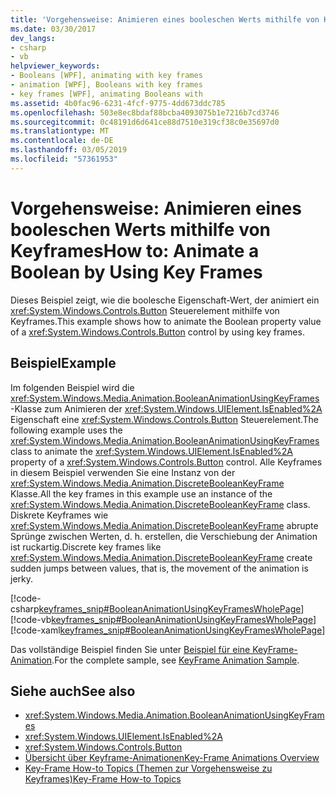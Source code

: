 ```yaml
---
title: 'Vorgehensweise: Animieren eines booleschen Werts mithilfe von Keyframes'
ms.date: 03/30/2017
dev_langs:
- csharp
- vb
helpviewer_keywords:
- Booleans [WPF], animating with key frames
- animation [WPF], Booleans with key frames
- key frames [WPF], animating Booleans with
ms.assetid: 4b0fac96-6231-4fcf-9775-4dd673ddc785
ms.openlocfilehash: 503e8ec8bdaf88bcba4093075b1e7216b7cd3746
ms.sourcegitcommit: 0c48191d6d641ce88d7510e319cf38c0e35697d0
ms.translationtype: MT
ms.contentlocale: de-DE
ms.lasthandoff: 03/05/2019
ms.locfileid: "57361953"
---
```

# <a name="how-to-animate-a-boolean-by-using-key-frames"></a><span data-ttu-id="caf11-102">Vorgehensweise: Animieren eines booleschen Werts mithilfe von Keyframes</span><span class="sxs-lookup"><span data-stu-id="caf11-102">How to: Animate a Boolean by Using Key Frames</span></span>
<span data-ttu-id="caf11-103">Dieses Beispiel zeigt, wie die boolesche Eigenschaft-Wert, der animiert ein <xref:System.Windows.Controls.Button> Steuerelement mithilfe von Keyframes.</span><span class="sxs-lookup"><span data-stu-id="caf11-103">This example shows how to animate the Boolean property value of a <xref:System.Windows.Controls.Button> control by using key frames.</span></span>  
  
## <a name="example"></a><span data-ttu-id="caf11-104">Beispiel</span><span class="sxs-lookup"><span data-stu-id="caf11-104">Example</span></span>  
 <span data-ttu-id="caf11-105">Im folgenden Beispiel wird die <xref:System.Windows.Media.Animation.BooleanAnimationUsingKeyFrames> -Klasse zum Animieren der <xref:System.Windows.UIElement.IsEnabled%2A> Eigenschaft eine <xref:System.Windows.Controls.Button> Steuerelement.</span><span class="sxs-lookup"><span data-stu-id="caf11-105">The following example uses the <xref:System.Windows.Media.Animation.BooleanAnimationUsingKeyFrames> class to animate the <xref:System.Windows.UIElement.IsEnabled%2A> property of a <xref:System.Windows.Controls.Button> control.</span></span> <span data-ttu-id="caf11-106">Alle Keyframes in diesem Beispiel verwenden Sie eine Instanz von der <xref:System.Windows.Media.Animation.DiscreteBooleanKeyFrame> Klasse.</span><span class="sxs-lookup"><span data-stu-id="caf11-106">All the key frames in this example use an instance of the <xref:System.Windows.Media.Animation.DiscreteBooleanKeyFrame> class.</span></span> <span data-ttu-id="caf11-107">Diskrete Keyframes wie <xref:System.Windows.Media.Animation.DiscreteBooleanKeyFrame> abrupte Sprünge zwischen Werten, d. h. erstellen, die Verschiebung der Animation ist ruckartig.</span><span class="sxs-lookup"><span data-stu-id="caf11-107">Discrete key frames like <xref:System.Windows.Media.Animation.DiscreteBooleanKeyFrame> create sudden jumps between values, that is, the movement of the animation is jerky.</span></span>  
  
 [!code-csharp[keyframes_snip#BooleanAnimationUsingKeyFramesWholePage](~/samples/snippets/csharp/VS_Snippets_Wpf/keyframes_snip/CSharp/BooleanAnimationUsingKeyFramesExample.cs#booleananimationusingkeyframeswholepage)]
 [!code-vb[keyframes_snip#BooleanAnimationUsingKeyFramesWholePage](~/samples/snippets/visualbasic/VS_Snippets_Wpf/keyframes_snip/visualbasic/booleananimationusingkeyframesexample.vb#booleananimationusingkeyframeswholepage)]
 [!code-xaml[keyframes_snip#BooleanAnimationUsingKeyFramesWholePage](~/samples/snippets/xaml/VS_Snippets_Wpf/keyframes_snip/XAML/BooleanAnimationUsingKeyFramesExample.xaml#booleananimationusingkeyframeswholepage)]  
  
 <span data-ttu-id="caf11-108">Das vollständige Beispiel finden Sie unter [Beispiel für eine KeyFrame-Animation](https://go.microsoft.com/fwlink/?LinkID=160012).</span><span class="sxs-lookup"><span data-stu-id="caf11-108">For the complete sample, see [KeyFrame Animation Sample](https://go.microsoft.com/fwlink/?LinkID=160012).</span></span>  
  
## <a name="see-also"></a><span data-ttu-id="caf11-109">Siehe auch</span><span class="sxs-lookup"><span data-stu-id="caf11-109">See also</span></span>
- <xref:System.Windows.Media.Animation.BooleanAnimationUsingKeyFrames>
- <xref:System.Windows.UIElement.IsEnabled%2A>
- <xref:System.Windows.Controls.Button>
- [<span data-ttu-id="caf11-110">Übersicht über Keyframe-Animationen</span><span class="sxs-lookup"><span data-stu-id="caf11-110">Key-Frame Animations Overview</span></span>](key-frame-animations-overview.md)
- [<span data-ttu-id="caf11-111">Key-Frame How-to Topics (Themen zur Vorgehensweise zu Keyframes)</span><span class="sxs-lookup"><span data-stu-id="caf11-111">Key-Frame How-to Topics</span></span>](key-frame-animation-how-to-topics.md)
